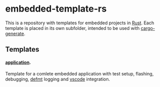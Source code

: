 # embedded-template-rs

This is a repository with templates for embedded projects in [Rust]. Each template is placed in its own subfolder, intended to be used with [cargo-generate].

## Templates

#### [application](./application/README.md).

Template for a comlete embedded application with test setup, flashing, debugging, [defmt] logging and [vscode] integration.

[Rust]: https://www.rust-lang.org
[cargo-generate]: https://github.com/cargo-generate/cargo-generate
[defmt]: https://ferrous-systems.com/blog/defmt/
[vscode]: https://code.visualstudio.com
